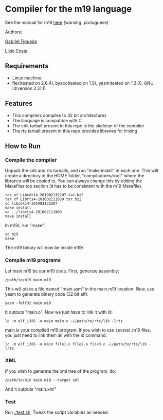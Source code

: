 # Compiler for the m19 language

See the manual for m19 [here](m19.pdf) (warning: portuguese)

Authors: 

[Gabriel Figueira](https://github.com/GabrielCFigueira)

[Lívio Costa](https://github.com/LivioCosta)

## Requirements
- Linux machine
- flex(tested on 2.6.4), byacc(tested on 1.9), yasm(tested on 1.3.0), GNU ld(version 2.31.1)

## Features
- This compilers compiles to 32 bit architectures
- The language is compatible with C
- The cdk tarball present in this repo is the skeleton of the compiler
- The rts tarball present in this repo provides libraries for linking

## How to Run

### Compile the compiler

Unpack the cdk and rts tarballs, and run "make install" in each one.
This will create a directory in the HOME folder, "compiladores/root"
where the libraries will be copied to. You can always change this by
editing the Makefiles top section (it has to be consistent with the 
m19 Makefile).

```
tar xf Libcdk14-201902132207.tar.bz2
tar xf Librts4-201602111900.tar.bz2
cd libcdk14-201902132207
make install
cd ../librts4-201602111900
make install
```

In m19/, run "make":
```
cd m19
make
```

The m19 binary will now be inside m19/

### Compile m19 programs

Let main.m19 be our m19 code.
First, generate assembly:
```
/path/to/m19 main.m19 
```
This will place a file named "main.asm" in the main.m19 location.
Now, use yasm to generate binary code (32 bit elf):
```
yasm -felf32 main.m19
```
It outputs "main.o". Now we just have to link it with ld:
```
ld -m elf_i386 -o main main.o -L/path/to/rts/lib -lrts
```
main is your compiled m19 program.
If you wish to use several .m19 files, you just need to link them all with the ld command:
```
ld -m elf_i386 -o main file1.o file2.o file3.o -L/path/to/rts/lib -lrts
```

### XML
If you wish to generate the xml tree of the program, do:
```
/path/to/m19 main.m19 --target xml
```
And it outputs "main.xml"
### Test

Run [./test.sh](m19/test.sh). Tweak the script variables as needed.
